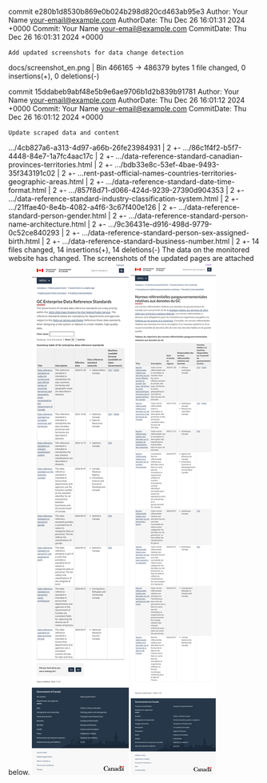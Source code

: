commit e280b1d8530b869e0b024b298d820cd463ab95e3
Author:     Your Name <your-email@example.com>
AuthorDate: Thu Dec 26 16:01:31 2024 +0000
Commit:     Your Name <your-email@example.com>
CommitDate: Thu Dec 26 16:01:31 2024 +0000

    Add updated screenshots for data change detection

 docs/screenshot_en.png | Bin 466165 -> 486379 bytes
 1 file changed, 0 insertions(+), 0 deletions(-)

commit 15ddabeb9abf48e5b9e6ae9706b1d2b839b91781
Author:     Your Name <your-email@example.com>
AuthorDate: Thu Dec 26 16:01:12 2024 +0000
Commit:     Your Name <your-email@example.com>
CommitDate: Thu Dec 26 16:01:12 2024 +0000

    Update scraped data and content

 .../4cb827a6-a313-4d97-a66b-26fe23984931                                | 2 +-
 .../86c1f4f2-b5f7-4448-84e7-1a7fc4aac17c                                | 2 +-
 .../data-reference-standard-canadian-provinces-territories.html         | 2 +-
 .../bdb33e8c-53ef-4bae-9493-35f343191c02                                | 2 +-
 ...rent-past-official-names-countries-territories-geographic-areas.html | 2 +-
 .../data-reference-standard-date-time-format.html                       | 2 +-
 .../857f8d71-d066-424d-9239-27390d904353                                | 2 +-
 .../data-reference-standard-industry-classification-system.html         | 2 +-
 .../21ffae40-8e4b-4082-a4f6-3c67f400e126                                | 2 +-
 .../data-reference-standard-person-gender.html                          | 2 +-
 .../data-reference-standard-person-name-architecture.html               | 2 +-
 .../9c36431e-d916-498d-9779-0c52ce840293                                | 2 +-
 .../data-reference-standard-person-sex-assigned-birth.html              | 2 +-
 .../data-reference-standard-business-number.html                        | 2 +-
 14 files changed, 14 insertions(+), 14 deletions(-)
The data on the monitored website has changed. The screenshots of the updated pages are attached below.
![Screenshot EN](https://github.com/PatLittle/GC-Ref-Data-Tracker/blob/main/docs/screenshot_en.png?raw=true)
![Screenshot FR](https://github.com/PatLittle/GC-Ref-Data-Tracker/blob/main/docs/screenshot_fr.png?raw=true)
